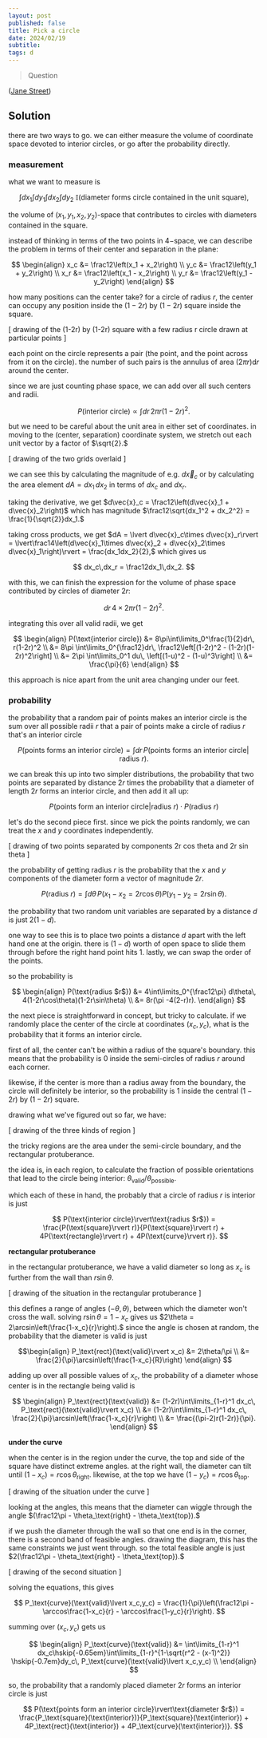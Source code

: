 ```yaml
---
layout: post
published: false
title: Pick a circle
date: 2024/02/19
subtitle:
tags: d
---
```


>Question

<!--more-->

([Jane Street](URL))

## Solution

there are two ways to go. we can either measure the volume of coordinate space devoted to interior circles, or go after the probability directly.


### measurement

what we want to measure is 

$$ \int dx_1 \int dy_1 \int dx_2 \int dy_2\ \mathbb{I}(\text{diameter forms circle contained in the unit square}), $$

the volume of $(x_1,y_1,x_2,y_2)$-space that contributes to circles with diameters contained in the square.

instead of thinking in terms of the two points in $4-$space, we can describe the problem in terms of their center and separation in the plane:

$$ \begin{align}
  x_c &= \frac12\left(x_1 + x_2\right) \\
  y_c &= \frac12\left(y_1 + y_2\right) \\
  x_r &= \frac12\left(x_1 - x_2\right) \\
  y_r &= \frac12\left(y_1 - y_2\right)
\end{align} $$

how many positions can the center take? for a circle of radius $r,$ the center can occupy any position inside the $(1-2r)$ by $(1-2r)$ square inside the square. 

[ drawing of the (1-2r) by (1-2r) square with a few radius r circle drawn at particular points ]

each point on the circle represents a pair (the point, and the point across from it on the circle). the number of such pairs is the annulus of area $(2\pi r)\text{d}r$ around the center. 

since we are just counting phase space, we can add over all such centers and radii. 

$$ P(\text{interior circle}) \propto \int dr\, 2\pi r(1-2r)^2. $$

but we need to be careful about the unit area in either set of coordinates. in moving to the (center, separation) coordinate system, we stretch out each unit vector by a factor of $\sqrt{2}.$ 

[ drawing of the two grids overlaid ]

we can see this by calculating the magnitude of e.g. $d\vec{x}_c$ or by calculating the area element $dA = dx_1\,dx_2$ in terms of $dx_c$ and $dx_r.$

taking the derivative, we get $d\vec{x}_c = \frac12\left(d\vec{x}_1 + d\vec{x}_2\right)$ which has magnitude $\frac12\sqrt{dx_1^2 + dx_2^2} = \frac{1}{\sqrt{2}}dx_1.$ 

taking cross products, we get $dA = \lvert d\vec{x}_c\times d\vec{x}_r\rvert = \lvert\frac14\left(d\vec{x}_1\times d\vec{x}_2 + d\vec{x}_2\times d\vec{x}_1\right)\rvert = \frac{dx_1dx_2}{2},$ which gives us 

$$ dx_c\,dx_r = \frac12dx_1\,dx_2. $$

with this, we can finish the expression for the volume of phase space contributed by circles of diameter $2r:$

$$ dr\,4\times 2\pi r(1-2r)^2. $$

integrating this over all valid radii, we get 

$$ \begin{align}
  P(\text{interior circle}) &= 8\pi\int\limits_0^\frac{1}{2}dr\, r(1-2r)^2 \\
                            &= 8\pi \int\limits_0^{\frac12}dr\, \frac12\left[(1-2r)^2 - (1-2r)(1-2r)^2\right] \\
                            &= 2\pi \int\limits_0^1 du\, \left[(1-u)^2 - (1-u)^3\right] \\
                            &= \frac{\pi}{6}
\end{align} $$

this approach is nice apart from the unit area changing under our feet. 

### probability

the probability that a random pair of points makes an interior circle is the sum over all possible radii $r$ that a pair of points make a circle of radius $r$ that's an interior circle

$$ P(\text{points forms an interior circle}) = \int dr\, P(\text{points forms an interior circle}\rvert\,\text{radius $r$}). $$

we can break this up into two simpler distributions, the probability that two points are separated by distance $2r$ times the probability that a diameter of length $2r$ forms an interior circle, and then add it all up:

$$ P(\text{points form an interior circle}\rvert\text{radius $r$}) \cdot P(\text{radius $r$}) $$

let's do the second piece first. since we pick the points randomly, we can treat the $x$ and $y$ coordinates independently. 

[ drawing of two points separated by components 2r cos theta and 2r sin theta ]

the probability of getting radius $r$ is the probability that the $x$ and $y$ components of the diameter form a vector of magnitude $2r.$ 

$$ P(\text{radius $r$}) = \int d\theta\, P(\text{$x_1-x_2 = 2r \cos\theta$})P(\text{$y_1-y_2 = 2r \sin\theta$}). $$

the probability that two random unit variables are separated by a distance $d$ is just $2(1-d).$ 

one way to see this is to place two points a distance $d$ apart with the left hand one at the origin. there is $(1-d)$ worth of open space to slide them through before the right hand point hits $1.$ lastly, we can swap the order of the points.

so the probability is

$$ \begin{align}
  P(\text{radius $r$}) &= 4\int\limits_0^{\frac12\pi} d\theta\, 4(1-2r\cos\theta)(1-2r\sin\theta) \\
  &= 8r(\pi -4(2-r)r). 
\end{align} $$

the next piece is straightforward in concept, but tricky to calculate. if we randomly place the center of the circle at coordinates $(x_c,y_c),$ what is the probability that it forms an interior circle.

first of all, the center can't be within a radius of the square's boundary. this means that the probability is $0$ inside the semi-circles of radius $r$ around each corner.

likewise, if the center is more than a radius away from the boundary, the circle will definitely be interior, so the probability is $1$ inside the central $(1-2r)$ by $(1-2r)$ square. 

drawing what we've figured out so far, we have:

[ drawing of the three kinds of region ]

the tricky regions are the area under the semi-circle boundary, and the rectangular protuberance. 

the idea is, in each region, to calculate the fraction of possible orientations that lead to the circle being interior: $\theta_\text{valid}/\theta_\text{possible}.$

which each of these in hand, the probably that a circle of radius $r$ is interior is just

$$ P(\text{interior circle}\rvert\text{radius $r$}) = \frac{P(\text{square}\rvert r)}{P(\text{square}\rvert r) + 4P(\text{rectangle}\rvert r) + 4P(\text{curve}\rvert r)}. $$

**rectangular protuberance**

in the rectangular protuberance, we have a valid diameter so long as $x_c$ is further from the wall than $r\sin\theta.$

[ drawing of the situation in the rectangular protuberance ]

this defines a range of angles $(-\theta,\theta)$, between which the diameter won't cross the wall. solving $r\sin\theta = 1-x_c$ gives us $2\theta = 2\arcsin\left(\frac{1-x_c}{r}\right).$ since the angle is chosen at random, the probability that the diameter is valid is just 

$$\begin{align} 
  P_\text{rect}(\text{valid}\rvert x_c) &= 2\theta/\pi \\
  &= \frac{2}{\pi}\arcsin\left(\frac{1-x_c}{R}\right)
\end{align} $$

adding up over all possible values of $x_c,$ the probability of a diameter whose center is in the rectangle being valid is

$$ \begin{align}
  P_\text{rect}(\text{valid}) &= (1-2r)\int\limits_{1-r}^1 dx_c\, P_\text{rect}(\text{valid}\rvert x_c)  \\
  &= (1-2r)\int\limits_{1-r}^1 dx_c\, \frac{2}{\pi}\arcsin\left(\frac{1-x_c}{r}\right) \\
  &= \frac{(\pi-2)r(1-2r)}{\pi}. 
\end{align} $$

**under the curve**

when the center is in the region under the curve, the top and side of the square have distinct extreme angles. at the right wall, the diameter can tilt until $(1-x_c) = r\cos\theta_\text{right}.$ likewise, at the top we have $(1-y_c) = r\cos\theta_\text{top}.$ 

[ drawing of the situation under the curve ]

looking at the angles, this means that the diameter can wiggle through the angle $(\frac12\pi - \theta_\text{right} - \theta_\text{top}).$ 

if we push the diameter through the wall so that one end is in the corner, there is a second band of feasible angles. drawing the diagram, this has the same constraints we just went through. so the total feasible angle is just $2(\frac12\pi - \theta_\text{right} - \theta_\text{top}).$

[ drawing of the second situation ]

solving the equations, this gives

$$ P_\text{curve}(\text{valid}\lvert x_c,y_c) = \frac{1}{\pi}\left(\frac12\pi - \arccos\frac{1-x_c}{r} - \arccos\frac{1-y_c}{r}\right). $$

summing over $(x_c,y_c)$ gets us

$$ 
  \begin{align}
    P_\text{curve}(\text{valid}) &= \int\limits_{1-r}^1 dx_c\hskip{-0.65em}\int\limits_{1-r}^{1-\sqrt{r^2 - (x-1)^2}} \hskip{-0.7em}dy_c\, P_\text{curve}(\text{valid}\lvert x_c,y_c) \\
  \end{align} 
$$
  
so, the probability that a randomly placed diameter $2r$ forms an interior circle is just

$$ P(\text{points form an interior circle}\rvert\text{diameter $r$}) = \frac{P_\text{square}(\text{interior})}{P_\text{square}(\text{interior}) + 4P_\text{rect}(\text{interior}) + 4P_\text{curve}(\text{interior})}. $$


<br>
